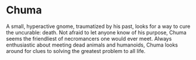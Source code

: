 # Chuma

A small, hyperactive gnome, traumatized by his past, looks for a way to cure the uncurable: death. Not afraid to let anyone know of his purpose, Chuma seems the friendliest of necromancers one would ever meet. Always enthusiastic about meeting dead animals and humanoids, Chuma looks around for clues to solving the greatest problem to all life. 

